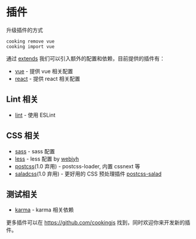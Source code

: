 # 插件

升级插件的方式
```shell
cooking remove vue
cooking import vue
```

通过 [extends](configuration.html#extends) 我们可以引入额外的配置和依赖，目前提供的插件有：

- [vue](https://github.com/cookingjs/cooking-vue) - 提供 vue 相关配置
- [react](https://github.com/cookingjs/cooking-react) - 提供 react 相关配置

## Lint 相关
- [lint](https://github.com/cookingjs/cooking-lint) - 使用 ESLint

## CSS 相关
- [sass](https://github.com/cookingjs/cooking-sass) - sass 配置
- [less](https://github.com/webjyh/cooking-less) - less 配置 by [webjyh](https://github.com/webjyh)
- [postcss](https://github.com/cookingjs/cooking-postcss)(1.0 弃用) - postcss-loader, 内置 cssnext 等
- [saladcss](https://github.com/cookingjs/cooking-saladcss)(1.0 弃用) - 更好用的 CSS 预处理插件 [postcss-salad](http://elemefe.github.io/postcss-salad)

## 测试相关
- [karma](https://github.com/cookingjs/cooking-karma) - karma 相关依赖

更多插件可以在 https://github.com/cookingjs 找到，同时欢迎你来开发新的插件。